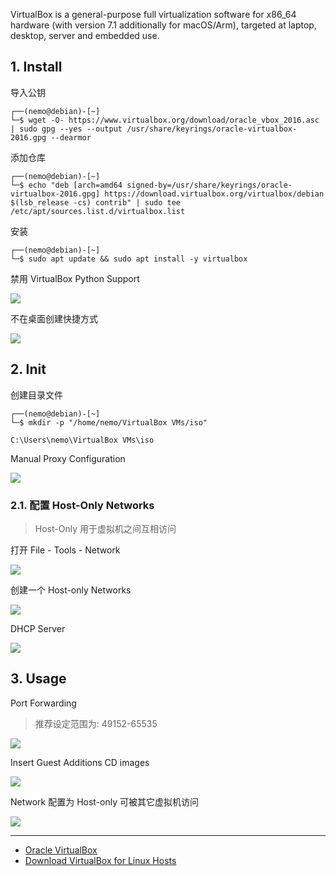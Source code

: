 VirtualBox is a general-purpose full virtualization software for x86_64 hardware (with version 7.1 additionally for macOS/Arm), targeted at laptop, desktop, server and embedded use.

## 1. Install

导入公钥

```
┌──(nemo@debian)-[~]
└─$ wget -O- https://www.virtualbox.org/download/oracle_vbox_2016.asc | sudo gpg --yes --output /usr/share/keyrings/oracle-virtualbox-2016.gpg --dearmor
```

添加仓库

```
┌──(nemo@debian)-[~]
└─$ echo "deb [arch=amd64 signed-by=/usr/share/keyrings/oracle-virtualbox-2016.gpg] https://download.virtualbox.org/virtualbox/debian $(lsb_release -cs) contrib" | sudo tee /etc/apt/sources.list.d/virtualbox.list
```

安装

```
┌──(nemo@debian)-[~]
└─$ sudo apt update && sudo apt install -y virtualbox
```

禁用 VirtualBox Python Support

![](./../../../images/Oracle%20VirtualBox/%E7%A6%81%E7%94%A8%20VirtualBox%20Python%20Support.png)

不在桌面创建快捷方式

![](./../../../images/Oracle%20VirtualBox/%E4%B8%8D%E5%9C%A8%E6%A1%8C%E9%9D%A2%E5%88%9B%E5%BB%BA%E5%BF%AB%E6%8D%B7%E6%96%B9%E5%BC%8F.png)

## 2. Init

创建目录文件

```
┌──(nemo@debian)-[~]
└─$ mkdir -p "/home/nemo/VirtualBox VMs/iso"
```

```
C:\Users\nemo\VirtualBox VMs\iso
```

Manual Proxy Configuration

![](./../../../images/Oracle%20VirtualBox/Manual%20Proxy%20Configuration.png)

### 2.1. 配置 Host-Only Networks

> Host-Only 用于虚拟机之间互相访问

打开 File - Tools - Network

![](./../../../images/Oracle%20VirtualBox/%E6%89%93%E5%BC%80%20File%20-%20Tools%20-%20Network.png)

创建一个 Host-only Networks

![](./../../../images/Oracle%20VirtualBox/%E5%88%9B%E5%BB%BA%E4%B8%80%E4%B8%AA%20Host-only%20Networks.png)

DHCP Server

![](./../../../images/Oracle%20VirtualBox/DHCP%20Server.png)

## 3. Usage

Port Forwarding

> 推荐设定范围为: 49152-65535

![](./../../../images/Oracle%20VirtualBox/Port%20Forwarding.png)

Insert Guest Additions CD images

![](./../../../images/Oracle%20VirtualBox/Insert%20Guest%20Additions%20CD%20image.png)

Network 配置为 Host-only 可被其它虚拟机访问

![](./../../../images/Oracle%20VirtualBox/Network%20%E9%85%8D%E7%BD%AE%E4%B8%BA%20Host-only%20%E5%8F%AF%E8%A2%AB%E5%85%B6%E5%AE%83%E8%99%9A%E6%8B%9F%E6%9C%BA%E8%AE%BF%E9%97%AE.png)

---

- [Oracle VirtualBox](https://www.virtualbox.org/)
- [Download VirtualBox for Linux Hosts](https://www.virtualbox.org/wiki/Linux_Downloads)
